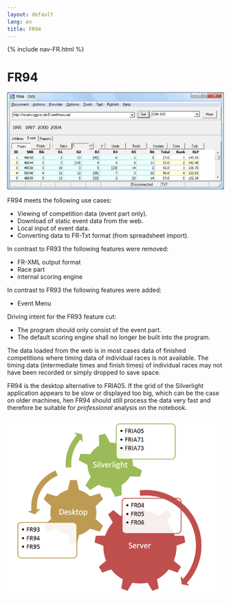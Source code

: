```yaml
---
layout: default
lang: en
title: FR94
---
```


{% include nav-FR.html %}

# FR94

![FR94 screenshot](../images/FR94.png)

FR94 meets the following use cases:
- Viewing of competition data (event part only).
- Download of static event data from the web.
- Local input of event data.
- Converting data to FR-Txt format (from spreadsheet import).

In contrast to FR93 the following features were removed:
- FR-XML output format
- Race part
- internal scoring engine

In contrast to FR93 the following features were added:
- Event Menu

Driving intent for the FR93 feature cut:
- The program should only consist of the event part.
- The default scoring engine shall no longer be built into the program.

The data loaded from the web is in most cases data of finished competitions
where timing data of individual races is not available.
The timing data (intermediate times and finish times) of individual races
may not have been recorded or simply dropped to save space.

FR94 is the desktop alternative to FRIA05.
If the grid of the Silverlight application appears to be slow or displayed too big,
which can be the case on older machines,
hen FR94 should still process the data very fast
and therefore be suitable for *professional* analysis on the notebook.

![FR94 Collaboration](../images/Collab-Zahnrad-01.png)

